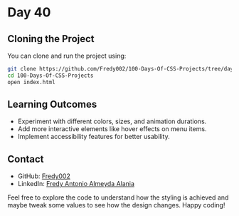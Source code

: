 # Day 40


## Cloning the Project

You can clone and run the project using:

```bash
git clone https://github.com/Fredy002/100-Days-Of-CSS-Projects/tree/day_31-40/day_40
cd 100-Days-Of-CSS-Projects
open index.html
```

## Learning Outcomes

- Experiment with different colors, sizes, and animation durations.
- Add more interactive elements like hover effects on menu items.
- Implement accessibility features for better usability.

## Contact

- GitHub: [Fredy002](https://github.com/Fredy002)
- LinkedIn: [Fredy Antonio Almeyda Alania](https://www.linkedin.com/in/fredy-antonio-almeyda-alania/)

Feel free to explore the code to understand how the styling is achieved and maybe tweak some values to see how the design changes. Happy coding!
